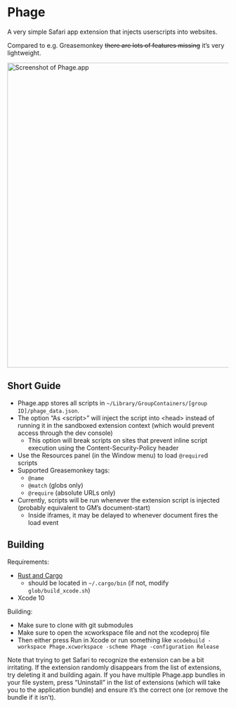 # Phage
A very simple Safari app extension that injects userscripts into websites.

Compared to e.g. Greasemonkey <s>there are lots of features missing</s> it’s very lightweight.

<img src="https://i.imgur.com/z3JRoiF.png" width="693" alt="Screenshot of Phage.app" />

## Short Guide
- Phage.app stores all scripts in `~/Library/GroupContainers/[group ID]/phage_data.json`.
- The option “As &lt;script&gt;” will inject the script into &lt;head&gt; instead of running it in the sandboxed extension context (which would prevent access through the dev console)
    + This option will break scripts on sites that prevent inline script execution using the Content-Security-Policy header
- Use the Resources panel (in the Window menu) to load `@require`d scripts
- Supported Greasemonkey tags:
    + `@name`
    + `@match` (globs only)
    + `@require` (absolute URLs only)
- Currently, scripts will be run whenever the extension script is injected (probably equivalent to GM’s document-start)
    + Inside iframes, it may be delayed to whenever document fires the load event

## Building
Requirements:

- [Rust and Cargo](https://rust-lang.org)
    - should be located in `~/.cargo/bin` (if not, modify `glob/build_xcode.sh`)
- Xcode 10

Building:

- Make sure to clone with git submodules
- Make sure to open the xcworkspace file and not the xcodeproj file
- Then either press Run in Xcode or run something like `xcodebuild -workspace Phage.xcworkspace -scheme Phage -configuration Release`

Note that trying to get Safari to recognize the extension can be a bit irritating. If the extension randomly disappears from the list of extensions, try deleting it and building again.
If you have multiple Phage.app bundles in your file system, press “Uninstall” in the list of extensions (which will take you to the application bundle) and ensure it’s the correct one (or remove the bundle if it isn’t).
